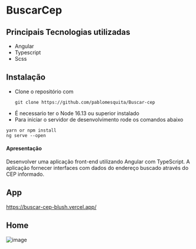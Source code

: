# BuscarCep

## Principais Tecnologias utilizadas

- Angular
- Typescript
- Scss

## Instalação

- Clone o repositório com
  ```
  git clone https://github.com/pablomesquita/Buscar-cep
  ```
- É necessario ter o Node 16.13 ou superior instalado
- Para iniciar o servidor de desenvolvimento rode os comandos abaixo

```
yarn or npm install
ng serve --open
```

#### Apresentação

Desenvolver uma aplicação front-end utilizando Angular com TypeScript. A aplicação fornecer interfaces com dados do endereço buscado através do CEP informado.

## App
https://buscar-cep-blush.vercel.app/


## Home

![image](https://github.com/pablomesquita/Buscar-cep/assets/92414667/cecfccd4-6e1a-4af6-b1f0-6f802628f297)


